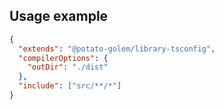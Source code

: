 ## Usage example

```json
{
  "extends": "@potato-golem/library-tsconfig",
  "compilerOptions": {
    "outDir": "./dist"
  },
  "include": ["src/**/*"]
}

```

